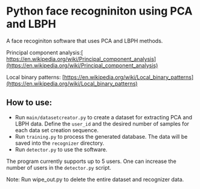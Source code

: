 # Python face recogniniton using PCA and LBPH
 A face recoginiton software that uses PCA and LBPH methods.

 Principal component analysis:[ https://en.wikipedia.org/wiki/Principal_component_analysis](https://en.wikipedia.org/wiki/Principal_component_analysis)

 Local binary patterns: [https://en.wikipedia.org/wiki/Local_binary_patterns](https://en.wikipedia.org/wiki/Local_binary_patterns)

 ## How to use:
 - Run `main/datasetcreator.py` to create a dataset for extracting PCA and LBPH data. Define the `user_id` and the desired number of samples for each data set creation sequence.
 - Run `training.py` to process the generated database. The data will be saved into the `recognizer` directory.
 - Run `detector.py` to use the software.
 
 The program currently supports up to 5 users. One can increase the number of users in the `detector.py` script.

 Note: Run wipe_out.py to delete the entire dataset and recognizer data.
